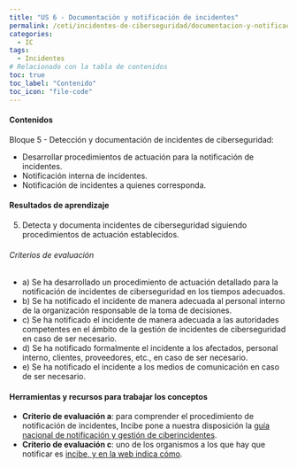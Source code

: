 ```yaml
---
title: "US 6 - Documentación y notificación de incidentes"
permalink: /ceti/incidentes-de-ciberseguridad/documentacion-y-notificacion-de-incidentes
categories:
  - IC
tags:
  - Incidentes
# Relacionado con la tabla de contenidos
toc: true
toc_label: "Contenido"
toc_icon: "file-code"
---
```


#### Contenidos

Bloque 5 - Detección y documentación de incidentes de ciberseguridad:

- Desarrollar procedimientos de actuación para la notificación de incidentes.
- Notificación interna de incidentes.
- Notificación de incidentes a quienes corresponda.

#### Resultados de aprendizaje

5. Detecta y documenta incidentes de ciberseguridad siguiendo procedimientos de
   actuación establecidos.

###### Criterios de evaluación

- a) Se ha desarrollado un procedimiento de actuación detallado para la notificación de incidentes de ciberseguridad en los tiempos adecuados.
- b) Se ha notificado el incidente de manera adecuada al personal interno de la organización responsable de la toma de decisiones.
- c) Se ha notificado el incidente de manera adecuada a las autoridades competentes en el ámbito de la gestión de incidentes de ciberseguridad en caso de ser necesario.
- d) Se ha notificado formalmente el incidente a los afectados, personal interno, clientes, proveedores, etc., en caso de ser necesario.
- e) Se ha notificado el incidente a los medios de comunicación en caso de ser necesario.

#### Herramientas y recursos para trabajar los conceptos

- **Criterio de evaluación a**: para comprender el procedimiento de notificación de incidentes, Incibe pone a nuestra disposición la [guía nacional de notificación y gestión de ciberincidentes](https://www.incibe-cert.es/sites/default/files/contenidos/guias/doc/guia_nacional_notificacion_gestion_ciberincidentes.pdf).
- **Criterio de evaluación c**: uno de los organismos a los que hay que notificar es [incibe, y en la web indica cómo](https://www.incibe.es/protege-tu-empresa/reporta-tu-incidente).
